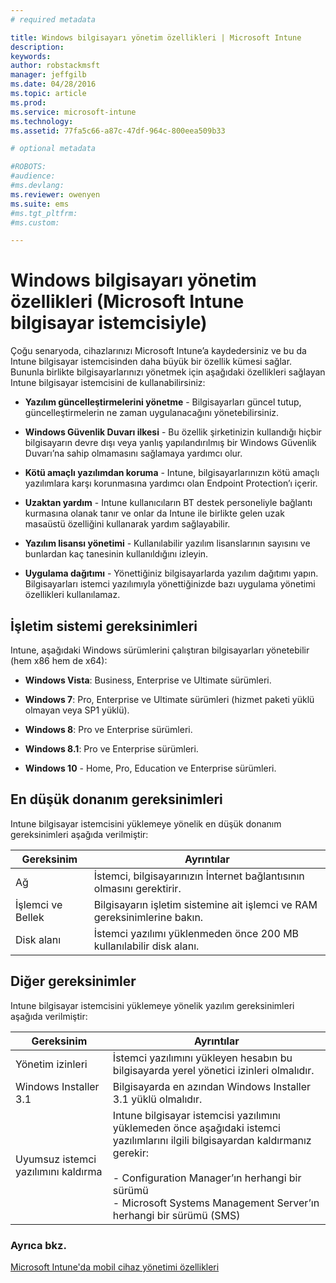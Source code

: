 ```yaml
---
# required metadata

title: Windows bilgisayarı yönetim özellikleri | Microsoft Intune
description:
keywords:
author: robstackmsft
manager: jeffgilb
ms.date: 04/28/2016
ms.topic: article
ms.prod:
ms.service: microsoft-intune
ms.technology:
ms.assetid: 77fa5c66-a87c-47df-964c-800eea509b33

# optional metadata

#ROBOTS:
#audience:
#ms.devlang:
ms.reviewer: owenyen
ms.suite: ems
#ms.tgt_pltfrm:
#ms.custom:

---
```


# Windows bilgisayarı yönetim özellikleri (Microsoft Intune bilgisayar istemcisiyle)
Çoğu senaryoda, cihazlarınızı Microsoft Intune’a kaydedersiniz ve bu da Intune bilgisayar istemcisinden daha büyük bir özellik kümesi sağlar. Bununla birlikte bilgisayarlarınızı yönetmek için aşağıdaki özellikleri sağlayan Intune bilgisayar istemcisini de kullanabilirsiniz:

-   **Yazılım güncelleştirmelerini yönetme** - Bilgisayarları güncel tutup, güncelleştirmelerin ne zaman uygulanacağını yönetebilirsiniz.

-   **Windows Güvenlik Duvarı ilkesi** - Bu özellik şirketinizin kullandığı hiçbir bilgisayarın devre dışı veya yanlış yapılandırılmış bir Windows Güvenlik Duvarı’na sahip olmamasını sağlamaya yardımcı olur.

-   **Kötü amaçlı yazılımdan koruma** - Intune, bilgisayarlarınızın kötü amaçlı yazılımlara karşı korunmasına yardımcı olan Endpoint Protection’ı içerir.

-   **Uzaktan yardım** - Intune kullanıcıların BT destek personeliyle bağlantı kurmasına olanak tanır ve onlar da Intune <!--- (requires TeamViewer software)---> ile birlikte gelen uzak masaüstü özelliğini kullanarak yardım sağlayabilir.

-   **Yazılım lisansı yönetimi** - Kullanılabilir yazılım lisanslarının sayısını ve bunlardan kaç tanesinin kullanıldığını izleyin.
-   **Uygulama dağıtımı** - Yönettiğiniz bilgisayarlarda yazılım dağıtımı yapın. Bilgisayarları istemci yazılımıyla yönettiğinizde bazı uygulama yönetimi özellikleri kullanılamaz.


## İşletim sistemi gereksinimleri
Intune, aşağıdaki Windows sürümlerini çalıştıran bilgisayarları yönetebilir (hem x86 hem de x64):


-   **Windows Vista**: Business, Enterprise ve Ultimate sürümleri.

-   **Windows 7**: Pro, Enterprise ve Ultimate sürümleri (hizmet paketi yüklü olmayan veya SP1 yüklü).

-   **Windows 8**: Pro ve Enterprise sürümleri.

-   **Windows 8.1**: Pro ve Enterprise sürümleri.

- **Windows 10** - Home, Pro, Education ve Enterprise sürümleri.


## En düşük donanım gereksinimleri
Intune bilgisayar istemcisini yüklemeye yönelik en düşük donanım gereksinimleri aşağıda verilmiştir:

|Gereksinim|Ayrıntılar|
|---------------|--------------------|
|Ağ|İstemci, bilgisayarınızın İnternet bağlantısının olmasını gerektirir.|
|İşlemci ve Bellek|Bilgisayarın işletim sistemine ait işlemci ve RAM gereksinimlerine bakın.|
|Disk alanı|İstemci yazılımı yüklenmeden önce 200 MB kullanılabilir disk alanı.|

## Diğer gereksinimler
Intune bilgisayar istemcisini yüklemeye yönelik yazılım gereksinimleri aşağıda verilmiştir:

|Gereksinim|Ayrıntılar|
|---------------|--------------------|
|Yönetim izinleri|İstemci yazılımını yükleyen hesabın bu bilgisayarda yerel yönetici izinleri olmalıdır.|
|Windows Installer 3.1|Bilgisayarda en azından Windows Installer 3.1 yüklü olmalıdır.|
|Uyumsuz istemci yazılımını kaldırma|Intune bilgisayar istemcisi yazılımını yüklemeden önce aşağıdaki istemci yazılımlarını ilgili bilgisayardan kaldırmanız gerekir:<br /><br />-   Configuration Manager’ın herhangi bir sürümü<br />-   Microsoft Systems Management Server’ın herhangi bir sürümü (SMS)|

### Ayrıca bkz.
[Microsoft Intune'da mobil cihaz yönetimi özellikleri](./mobile-device-management-capabilities-in-microsoft-intune.md)


<!--HONumber=Jun16_HO2-->


